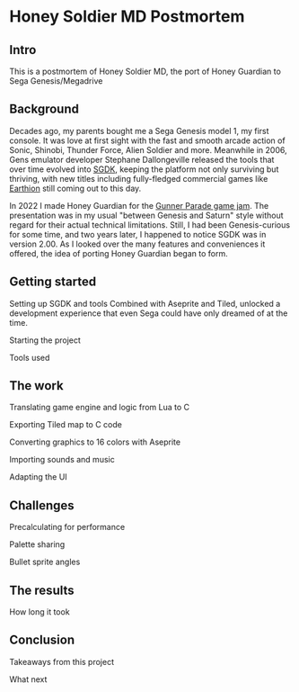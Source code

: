 # Honey Soldier MD Postmortem

## Intro

This is a postmortem of Honey Soldier MD, the port of Honey Guardian to Sega Genesis/Megadrive

## Background

Decades ago, my parents bought me a Sega Genesis model 1, my first console. It was love at first sight with the fast and smooth arcade action of Sonic, Shinobi, Thunder Force, Alien Soldier and more. Meanwhile in 2006, Gens emulator developer Stephane Dallongeville released the tools that over time evolved into [SGDK](https://github.com/Stephane-D/SGDK), keeping the platform not only surviving but thriving, with new titles including fully-fledged commercial games like [Earthion](https://twitter.com/yuzokoshiro/status/1813937567743791326) still coming out to this day.

In 2022 I made Honey Guardian for the [Gunner Parade game jam](https://itch.io/jam/gunner-parade-22). The presentation was in my usual "between Genesis and Saturn" style without regard for their actual technical limitations. Still, I had been Genesis-curious for some time, and two years later, I happened to notice SGDK was in version 2.00. As I looked over the many features and conveniences it offered, the idea of porting Honey Guardian began to form.

## Getting started

Setting up SGDK and tools
Combined with Aseprite and Tiled, unlocked a development experience that even Sega could have only dreamed of at the time.

Starting the project

Tools used

## The work

Translating game engine and logic from Lua to C

Exporting Tiled map to C code

Converting graphics to 16 colors with Aseprite

Importing sounds and music

Adapting the UI

## Challenges

Precalculating for performance

Palette sharing

Bullet sprite angles

## The results

How long it took

## Conclusion

Takeaways from this project

What next
